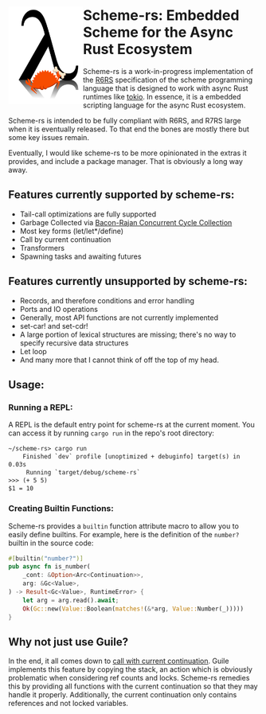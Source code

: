 # <img align="left" width="150px" src="logo.png"> Scheme-rs: Embedded Scheme for the Async Rust Ecosystem

Scheme-rs is a work-in-progress implementation of the [R6RS](https://www.r6rs.org/final/r6rs.pdf) specification
of the scheme programming language that is designed to work with async Rust runtimes like [tokio](https://tokio.rs/).
In essence, it is a embedded scripting language for the async Rust ecosystem.

Scheme-rs is intended to be fully compliant with R6RS, and R7RS large when it is eventually released. To that end
the bones are mostly there but some key issues remain. 

Eventually, I would like scheme-rs to be more opinionated in the extras it provides, and include a package manager.
That is obviously a long way away.

## Features currently supported by scheme-rs:

- Tail-call optimizations are fully supported 
- Garbage Collected via [Bacon-Rajan Concurrent Cycle Collection](https://pages.cs.wisc.edu/~cymen/misc/interests/Bacon01Concurrent.pdf)
- Most key forms (let/let*/define)
- Call by current continuation
- Transformers 
- Spawning tasks and awaiting futures

## Features currently unsupported by scheme-rs: 

- Records, and therefore conditions and error handling
- Ports and IO operations
- Generally, most API functions are not currently implemented
- set-car! and set-cdr!
- A large portion of lexical structures are missing; there's no way to specify recursive data structures
- Let loop
- And many more that I cannot think of off the top of my head.

## Usage:

### Running a REPL:

A REPL is the default entry point for scheme-rs at the current moment. You can access it by running `cargo run`
in the repo's root directory:

```
~/scheme-rs> cargo run
    Finished `dev` profile [unoptimized + debuginfo] target(s) in 0.03s
     Running `target/debug/scheme-rs`
>>> (+ 5 5)
$1 = 10
```

### Creating Builtin Functions:

Scheme-rs provides a `builtin` function attribute macro to allow you to easily define builtins. For example,
here is the definition of the `number?` builtin in the source code:

```rust
#[builtin("number?")]
pub async fn is_number(
    _cont: &Option<Arc<Continuation>>,
    arg: &Gc<Value>,
) -> Result<Gc<Value>, RuntimeError> {
    let arg = arg.read().await;
    Ok(Gc::new(Value::Boolean(matches!(&*arg, Value::Number(_)))))
}
```

## Why not just use Guile?

In the end, it all comes down to [call with current continuation](https://en.wikipedia.org/wiki/Call-with-current-continuation). Guile implements this feature by copying the stack, an action which is obviously problematic when considering 
ref counts and locks. Scheme-rs remedies this by providing all functions with the current continuation so that they
may handle it properly. Additionally, the current continuation only contains references and not locked variables. 
